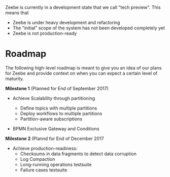 Zeebe is currently in a development state that we call "tech preview". This means that

* Zeebe is under heavy development and refactoring
* The "initial" scope of the system has not been developed completely yet
* Zeebe is not production-ready

# Roadmap

The following high-level roadmap is meant to give you an idea of our plans for Zeebe and provide context on when you can expect
a certain level of maturity.

**Milestone 1**
(Planned for End of September 2017)

* Achieve Scalability through partitioning
    * Define topics with multiple partitions 
    * Deploy workflows to multiple partitions
    * Partition-aware subscriptions
    
* BPMN Exclusive Gateway and Conditions

**Milestone 2**
(Plannd for End of December 2017

* Achieve production-readiness:
    * Checksums in data fragments to detect data corruption
    * Log Compaction
    * Long-running operations testsuite
    * Failure cases testsuite
